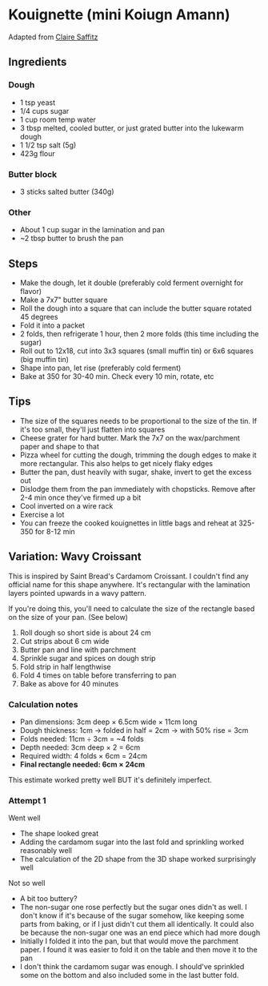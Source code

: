 # Kouignette (mini Koiugn Amann)
Adapted from [Claire Saffitz](https://www.youtube.com/watch?v=Mb9OBQhWucA)

## Ingredients

### Dough
- 1 tsp yeast
- 1/4 cups sugar
- 1 cup room temp water
- 3 tbsp melted, cooled butter, or just grated butter into the lukewarm dough
- 1 1/2 tsp salt (5g)
- 423g flour

### Butter block
- 3 sticks salted butter (340g)

### Other
- About 1 cup sugar in the lamination and pan
- ~2 tbsp butter to brush the pan

## Steps
- Make the dough, let it double (preferably cold ferment overnight for flavor)
- Make a 7x7" butter square
- Roll the dough into a square that can include the butter square rotated 45 degrees
- Fold it into a packet
- 2 folds, then refrigerate 1 hour, then 2 more folds (this time including the sugar)
- Roll out to 12x18, cut into 3x3 squares (small muffin tin) or 6x6 squares (big muffin tin)
- Shape into pan, let rise (preferably cold ferment)
- Bake at 350 for 30-40 min. Check every 10 min, rotate, etc

## Tips
- The size of the squares needs to be proportional to the size of the tin. If it's too small, they'll just flatten into squares
- Cheese grater for hard butter. Mark the 7x7 on the wax/parchment paper and shape to that
- Pizza wheel for cutting the dough, trimming the dough edges to make it more rectangular. This also helps to get nicely flaky edges
- Butter the pan, dust heavily with sugar, shake, invert to get the excess out
- Dislodge them from the pan immediately with chopsticks. Remove after 2-4 min once they've firmed up a bit
- Cool inverted on a wire rack
- Exercise a lot
- You can freeze the cooked kouignettes in little bags and reheat at 325-350 for 8-12 min

## Variation: Wavy Croissant
This is inspired by Saint Bread's Cardamom Croissant. I couldn't find any official name for this shape anywhere. It's rectangular with the lamination layers pointed upwards in a wavy pattern.

If you're doing this, you'll need to calculate the size of the rectangle based on the size of your pan. (See below)

1. Roll dough so short side is about 24 cm
2. Cut strips about 6 cm wide
3. Butter pan and line with parchment
4. Sprinkle sugar and spices on dough strip
5. Fold strip in half lengthwise
6. Fold 4 times on table before transferring to pan
7. Bake as above for 40 minutes

### Calculation notes

- Pan dimensions: 3cm deep × 6.5cm wide × 11cm long
- Dough thickness: 1cm -> folded in half = 2cm -> with 50% rise = 3cm
- Folds needed: 11cm ÷ 3cm = ~4 folds
- Depth needed: 3cm deep × 2 = 6cm
- Required width: 4 folds × 6cm = 24cm
- **Final rectangle needed: 6cm × 24cm**

This estimate worked pretty well BUT it's definitely imperfect.

### Attempt 1

Went well
- The shape looked great
- Adding the cardamom sugar into the last fold and sprinkling worked reasonably well
- The calculation of the 2D shape from the 3D shape worked surprisingly well

Not so well
- A bit too buttery?
- The non-sugar one rose perfectly but the sugar ones didn't as well. I don't know if it's because of the sugar somehow, like keeping some parts from baking, or if I just didn't cut them all identically. It could also be because the non-sugar one was an end piece which had more dough
- Initially I folded it into the pan, but that would move the parchment paper. I found it was easier to fold it on the table and then move it to the pan
- I don't think the cardamom sugar was enough. I should've sprinkled some on the bottom and also included some in the last butter fold.